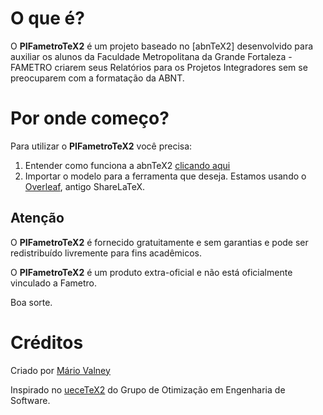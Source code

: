 # O que é?

O **PIFametroTeX2** é um projeto baseado no [abnTeX2] desenvolvido para auxiliar os alunos da Faculdade Metropolitana da Grande Fortaleza - FAMETRO criarem seus Relatórios para os Projetos Integradores sem se preocuparem com a formatação da ABNT.

# Por onde começo?
Para utilizar o **PIFametroTeX2** você precisa:

1. Entender como funciona a abnTeX2 [clicando aqui](https://www.abntex.net.br/)
2. Importar o modelo para a ferramenta que deseja. Estamos usando o [Overleaf](https://www.overleaf.com/), antigo ShareLaTeX.

## Atenção

O **PIFametroTeX2** é fornecido gratuitamente e sem garantias e pode ser redistribuído livremente para fins acadêmicos.

O **PIFametroTeX2** é um produto extra-oficial e não está oficialmente vinculado a Fametro.

Boa sorte.

# Créditos

Criado por [Mário Valney](https://mariovalney.com/sobre)

Inspirado no [ueceTeX2](https://github.com/thiagodnf/uecetex2) do Grupo de Otimização em Engenharia de Software.
